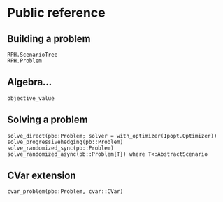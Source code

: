 # Public reference

## Building a problem
```@docs
RPH.ScenarioTree
RPH.Problem
```

## Algebra...
```@docs
objective_value
```

## Solving a problem
```@docs
solve_direct(pb::Problem; solver = with_optimizer(Ipopt.Optimizer))
solve_progressivehedging(pb::Problem)
solve_randomized_sync(pb::Problem)
solve_randomized_async(pb::Problem{T}) where T<:AbstractScenario
```

## CVar extension
```@docs
cvar_problem(pb::Problem, cvar::CVar)
```